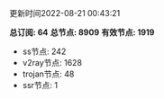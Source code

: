 更新时间2022-08-21 00:43:21

**总订阅: 64**
**总节点: 8909**
**有效节点: 1919**
- ss节点: 242
- v2ray节点: 1628
- trojan节点: 48
- ssr节点: 1
